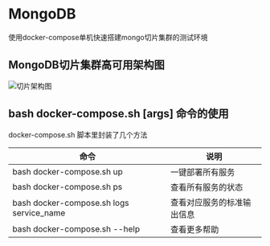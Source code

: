 # MongoDB

使用docker-compose单机快速搭建mongo切片集群的测试环境

## MongoDB切片集群高可用架构图
![切片架构图](https://oscimg.oschina.net/oscnet/c14ce4e993a47df6d20c26de9ef3e3171ee.jpg '切片架构图')

## bash docker-compose.sh [args] 命令的使用
docker-compose.sh 脚本里封装了几个方法

命令 |   说明
------------ | -------------
bash docker-compose.sh up  |  一键部署所有服务
bash docker-compose.sh ps  |  查看所有服务的状态
bash docker-compose.sh logs service_name   |  查看对应服务的标准输出信息
bash docker-compose.sh --help  |  查看更多帮助